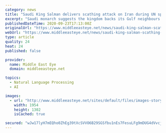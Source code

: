 ```yaml
---
category: news
title: "Saudi King Salman delivers scathing attack on Iran during UN speech"
excerpt: "Saudi monarch suggests the kingdom backs its Gulf neighbours' normalisation deals with Israel at second day of UN General Assembly"
publishedDateTime: 2020-09-23T17:13:00Z
originalUrl: "https://www.middleeasteye.net/news/saudi-king-salman-scathing-attack-iran-un-speech"
webUrl: "https://www.middleeasteye.net/news/saudi-king-salman-scathing-attack-iran-un-speech"
type: article
quality: 24
heat: 24
published: false

provider:
  name: Middle East Eye
  domain: middleeasteye.net

topics:
  - Natural Language Processing
  - AI

images:
  - url: "http://www.middleeasteye.net/sites/default/files/images-story/Saudi%20salman%20AFP.jpg"
    width: 1954
    height: 1302
    isCached: true

secured: "wJw17lyH7mEQho0ZhEg39tXcSVVO6B29SGSfbu1nEs7FesuLFg9mDUG4dVvcjkmtTXfw0zQMoqh7Bmb8EF4bI1gFrCUVwboNsmDN5iOV44BdxJVe7VPY71xuC6DQHwyGQdNpw7eH/RAirogkMJ4HXQ7sr0TiKmPritSEwJdAnT7358UOcwi3nfNoihuD6No5iCLaUfzU52mrGb7nSCjpHg0ziFw+522x/1Exz0aje+HI9ta4NQ8MBA6dbJVL4EkAsI21LoJKauqZyadUzUYKLj8Yd8V6KSGv+LVjqsv/KlOvB2bWjtJJeXk2TwbM8Ou4RwgvU9R54YGJKa1mupZRbtTMOuSDxMdjkvVqZHCNuDM=;bWCpcqsoMMjT65/KE/Ik4w=="
---
```


